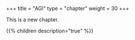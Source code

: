 +++
title = "AGI"
type = "chapter"
weight = 30
+++

This is a new chapter.

{{% children description="true" %}}

